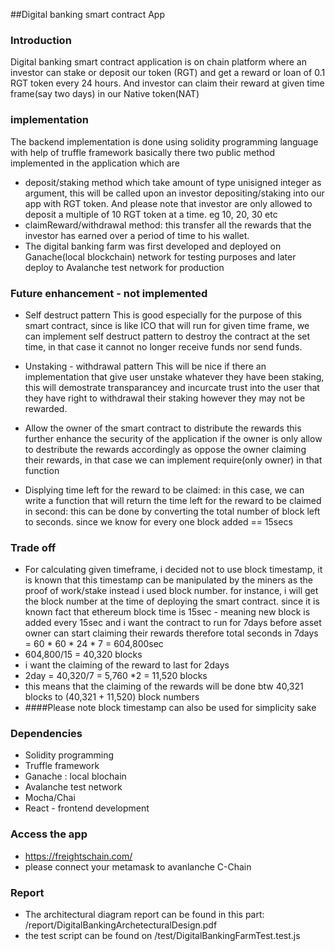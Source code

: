##Digital banking smart contract App


### Introduction
Digital banking smart contract application is on chain platform where an investor can stake or deposit our token (RGT)
and get a reward or loan of 0.1 RGT token every 24 hours.
And investor can claim their reward at given time frame(say two days) in our Native token(NAT)

### implementation
The backend implementation is done using solidity programming language with help of truffle framework
basically there two public method implemented in the application which are 

* deposit/staking method which take amount of type unisigned integer as argument, this will be called
upon an investor depositing/staking into our app with RGT token. And please note that investor are only allowed to deposit a multiple of 10 RGT token at a time. eg 10, 20, 30 etc
* claimReward/withdrawal method: this transfer all the rewards that the investor has earned over a period of time to his wallet.
* The digital banking farm was first developed and deployed on Ganache(local blockchain) network  for testing purposes and later deploy to Avalanche test network for production

### Future enhancement - not implemented
* Self destruct pattern
    This is good especially for the purpose of this smart contract, since is like ICO that will run for given time frame, we can implement self destruct pattern to destroy the contract 
    at the set time, in that case it cannot no longer receive funds nor send funds.

* Unstaking - withdrawal pattern
    This will be nice if there an implementation that give user unstake whatever they have been staking, this will demostrate transparancey and incurcate trust into the user that they have right to withdrawal their staking however they may not be rewarded.
* Allow the owner of the smart contract to distribute the rewards
    this further enhance the security of the application if the owner is only allow to destribute the rewards accordingly as oppose the owner claiming their rewards, in that case we can implement require(only owner) in that function
* Displying time left for the reward to be claimed:
  in this case, we can write a function that will return the time left for the reward to be claimed in second: this can be done by converting the total number of block left to seconds. since we know for every one block added == 15secs


### Trade off
* For calculating given timeframe, i decided not to use block timestamp, it is known that this timestamp can be manipulated by the miners as the proof of work/stake
instead i used block number. for instance, i will get the block number at the time of deploying the smart contract. since it is known fact that ethereum block time is 15sec - meaning new block is added every 15sec
and i want the contract to run for 7days before asset owner can start claiming their rewards
therefore total seconds in 7days = 60 * 60 * 24 * 7 = 604,800sec
* 604,800/15 = 40,320 blocks
* i want the claiming of the reward to last for 2days
* 2day = 40,320/7 = 5,760 *2 = 11,520 blocks
* this means that the claiming of the rewards will be done btw 40,321 blocks to (40,321 + 11,520) block numbers
* ####Please note block timestamp can also be used for simplicity sake


### Dependencies
* Solidity programming
* Truffle framework
* Ganache : local blochain
* Avalanche test network
* Mocha/Chai
* React - frontend development

### Access the app 
* https://freightschain.com/
* please connect your metamask to avanlanche C-Chain



### Report
* The architectural diagram report can be found in this part: /report/DigitalBankingArchetecturalDesign.pdf
* the test script can be found on /test/DigitalBankingFarmTest.test.js